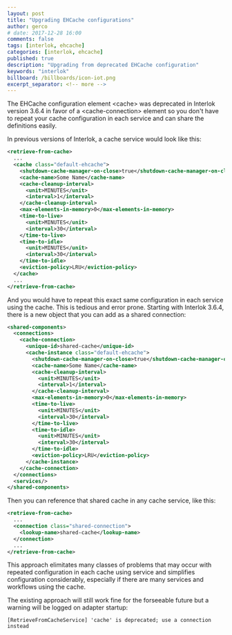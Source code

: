 ```yaml
---
layout: post
title: "Upgrading EHCache configurations"
author: gerco
# date: 2017-12-28 16:00
comments: false
tags: [interlok, ehcache]
categories: [interlok, ehcache]
published: true
description: "Upgrading from deprecated EHCache configuration"
keywords: "interlok"
billboard: /billboards/icon-iot.png
excerpt_separator: <!-- more -->
---
```


The EHCache configuration element &lt;cache> was deprecated in Interlok version 3.6.4 in favor of a 
&lt;cache-connection> element so you don't have to repeat your cache configuration in each service
and can share the definitions easily.

<!-- more -->

In previous versions of Interlok, a cache service would look like this:

```xml
<retrieve-from-cache>
  ...
  <cache class="default-ehcache">
    <shutdown-cache-manager-on-close>true</shutdown-cache-manager-on-close>
    <cache-name>Some Name</cache-name>
    <cache-cleanup-interval>
      <unit>MINUTES</unit>
      <interval>1</interval>
    </cache-cleanup-interval>
    <max-elements-in-memory>0</max-elements-in-memory>
    <time-to-live>
      <unit>MINUTES</unit>
      <interval>30</interval>
    </time-to-live>
    <time-to-idle>
      <unit>MINUTES</unit>
      <interval>30</interval>
    </time-to-idle>
    <eviction-policy>LRU</eviction-policy>
  </cache>
  ...
</retrieve-from-cache>
```

And you would have to repeat this exact same configuration in each service using the cache. This is tedious
and error prone. Starting with Interlok 3.6.4, there is a new <cache-connection> object that you can add as
a shared connection:

```xml
<shared-components>
  <connections>
    <cache-connection>
      <unique-id>shared-cache</unique-id>
      <cache-instance class="default-ehcache">
        <shutdown-cache-manager-on-close>true</shutdown-cache-manager-on-close>
        <cache-name>Some Name</cache-name>
        <cache-cleanup-interval>
          <unit>MINUTES</unit>
          <interval>1</interval>
        </cache-cleanup-interval>
        <max-elements-in-memory>0</max-elements-in-memory>
        <time-to-live>
          <unit>MINUTES</unit>
          <interval>30</interval>
        </time-to-live>
        <time-to-idle>
          <unit>MINUTES</unit>
          <interval>30</interval>
        </time-to-idle>
        <eviction-policy>LRU</eviction-policy>
      </cache-instance>
    </cache-connection>
  </connections>
  <services/>
</shared-components>
```

Then you can reference that shared cache in any cache service, like this:

```xml
<retrieve-from-cache>
  ...
  <connection class="shared-connection">
    <lookup-name>shared-cache</lookup-name>
  </connection>
  ...
</retrieve-from-cache>
```

This approach elimitates many classes of problems that may occur with repeated configuration in each cache using
service and simplifies configuration considerably, especially if there are many services and workflows using the
cache.

The existing approach will still work fine for the forseeable future but a warning will be logged on adapter startup:
```
[RetrieveFromCacheService] 'cache' is deprecated; use a connection instead
```
